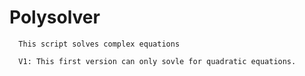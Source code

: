 #                                                               Polysolver
      This script solves complex equations
      
      V1: This first version can only sovle for quadratic equations.
